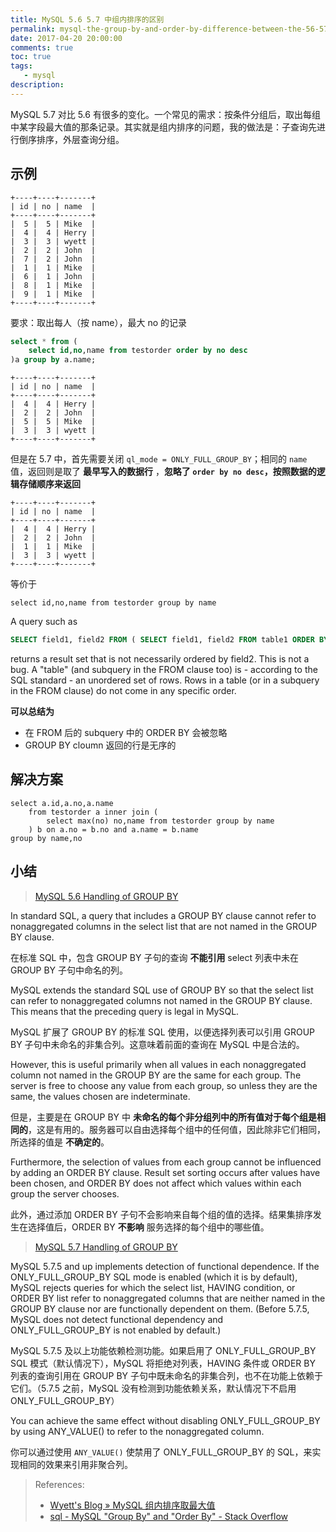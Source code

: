 ```yaml
---
title: MySQL 5.6 5.7 中组内排序的区别
permalink: mysql-the-group-by-and-order-by-difference-between-the-56-57
date: 2017-04-20 20:00:00
comments: true
toc: true
tags:
   - mysql
description:
---
```


MySQL 5.7 对比 5.6 有很多的变化。一个常见的需求：按条件分组后，取出每组中某字段最大值的那条记录。其实就是组内排序的问题，我的做法是：子查询先进行倒序排序，外层查询分组。

## 示例

```
+----+----+-------+
| id | no | name  |
+----+----+-------+
|  5 |  5 | Mike  |
|  4 |  4 | Herry |
|  3 |  3 | wyett |
|  2 |  2 | John  |
|  7 |  2 | John  |
|  1 |  1 | Mike  |
|  6 |  1 | John  |
|  8 |  1 | Mike  |
|  9 |  1 | Mike  |
+----+----+-------+
```

要求：取出每人（按 name），最大 no 的记录

```sql
select * from (
    select id,no,name from testorder order by no desc
)a group by a.name;
```

```
+----+----+-------+
| id | no | name  |
+----+----+-------+
|  4 |  4 | Herry |
|  2 |  2 | John  |
|  5 |  5 | Mike  |
|  3 |  3 | wyett |
+----+----+-------+
```

但是在 5.7 中，首先需要关闭 `ql_mode = ONLY_FULL_GROUP_BY`；相同的 `name` 值，返回则是取了 **最早写入的数据行** ，**忽略了 `order by no desc`，按照数据的逻辑存储顺序来返回**

```
+----+----+-------+
| id | no | name  |
+----+----+-------+
|  4 |  4 | Herry |
|  2 |  2 | John  |
|  1 |  1 | Mike  |
|  3 |  3 | wyett |
+----+----+-------+
```

等价于

```
select id,no,name from testorder group by name
```

<!--more -->

A query such as

```sql
SELECT field1, field2 FROM ( SELECT field1, field2 FROM table1 ORDER BY field2 ) alias
```

returns a result set that is not necessarily ordered by field2. This is not a bug.
A "table" (and subquery in the FROM clause too) is - according to the SQL standard - an unordered set of rows.
Rows in a table (or in a subquery in the FROM clause) do not come in any specific order.

**可以总结为**

- 在 FROM 后的 subquery 中的 ORDER BY 会被忽略
- GROUP BY cloumn 返回的行是无序的

## 解决方案

```
select a.id,a.no,a.name
    from testorder a inner join (
        select max(no) no,name from testorder group by name
    ) b on a.no = b.no and a.name = b.name
group by name,no
```

## 小结

> [MySQL 5.6 Handling of GROUP BY](https://dev.mysql.com/doc/refman/5.6/en/group-by-handling.html)

In standard SQL, a query that includes a GROUP BY clause cannot refer to nonaggregated columns in the select list that are not named in the GROUP BY clause.

在标准 SQL 中，包含 GROUP BY 子句的查询 **不能引用** select 列表中未在 GROUP BY 子句中命名的列。

MySQL extends the standard SQL use of GROUP BY so that the select list can refer to nonaggregated columns not named in the GROUP BY clause. This means that the preceding query is legal in MySQL.

MySQL 扩展了 GROUP BY 的标准 SQL 使用，以便选择列表可以引用 GROUP BY 子句中未命名的非集合列。这意味着前面的查询在 MySQL 中是合法的。

However, this is useful primarily when all values in each nonaggregated column not named in the GROUP BY are the same for each group. The server is free to choose any value from each group, so unless they are the same, the values chosen are indeterminate.

但是，主要是在 GROUP BY 中 **未命名的每个非分组列中的所有值对于每个组是相同的**，这是有用的。服务器可以自由选择每个组中的任何值，因此除非它们相同，所选择的值是 **不确定的**。

Furthermore, the selection of values from each group cannot be influenced by adding an ORDER BY clause. Result set sorting occurs after values have been chosen, and ORDER BY does not affect which values within each group the server chooses.

此外，通过添加 ORDER BY 子句不会影响来自每个组的值的选择。结果集排序发生在选择值后，ORDER BY **不影响** 服务选择的每个组中的哪些值。

> [MySQL 5.7 Handling of GROUP BY](https://dev.mysql.com/doc/refman/5.7/en/group-by-handling.html)

MySQL 5.7.5 and up implements detection of functional dependence. If the ONLY_FULL_GROUP_BY SQL mode is enabled (which it is by default), MySQL rejects queries for which the select list, HAVING condition, or ORDER BY list refer to nonaggregated columns that are neither named in the GROUP BY clause nor are functionally dependent on them. (Before 5.7.5, MySQL does not detect functional dependency and ONLY_FULL_GROUP_BY is not enabled by default.)

MySQL 5.7.5 及以上功能依赖检测功能。如果启用了 ONLY_FULL_GROUP_BY SQL 模式（默认情况下），MySQL 将拒绝对列表，HAVING 条件或 ORDER BY 列表的查询引用在 GROUP BY 子句中既未命名的非集合列，也不在功能上依赖于它们。（5.7.5 之前，MySQL 没有检测到功能依赖关系，默认情况下不启用 ONLY_FULL_GROUP_BY）

You can achieve the same effect without disabling ONLY_FULL_GROUP_BY by using ANY_VALUE() to refer to the nonaggregated column.

你可以通过使用 `ANY_VALUE()` 使禁用了 ONLY_FULL_GROUP_BY 的 SQL，来实现相同的效果来引用非聚合列。

> References:
>
> - [Wyett&#039;s Blog &raquo; MySQL 组内排序取最大值](http://mysqlwyett.com/blog/2017/01/17/max_values_in_group_by/)
> - [sql - MySQL &quot;Group By&quot; and &quot;Order By&quot; - Stack Overflow](http://stackoverflow.com/questions/1066453/mysql-group-by-and-order-by)
